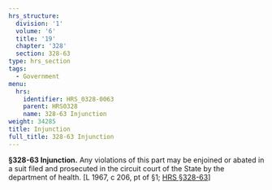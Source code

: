 ```yaml
---
hrs_structure:
  division: '1'
  volume: '6'
  title: '19'
  chapter: '328'
  section: 328-63
type: hrs_section
tags:
  - Government
menu:
  hrs:
    identifier: HRS_0328-0063
    parent: HRS0328
    name: 328-63 Injunction
weight: 34285
title: Injunction
full_title: 328-63 Injunction
---
```

**§328-63 Injunction.** Any violations of this part may be enjoined or abated in a suit filed and prosecuted in the circuit court of the State by the department of health. [L 1967, c 206, pt of §1; [HRS §328-63](/title-19/chapter-328/section-328-63/)]